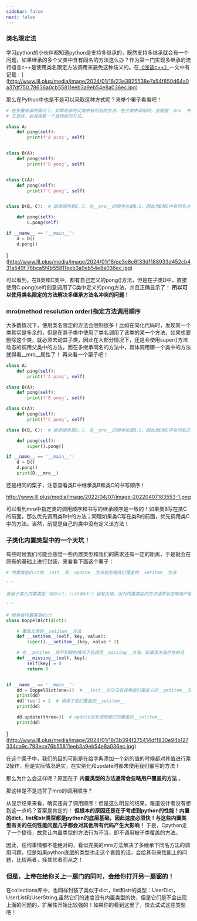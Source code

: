 ```yaml
---
sidebar: false
next: false
---
```

<BlogInfo/>






###  类名限定法

学习python的小伙伴都知道python是支持多继承的，既然支持多继承就会有一个问题，如果继承的多个父类中含有同名的方法这么办？作为第一门实现多继承的流行语言c++是使用类名限定方法调用来避免这种歧义的。在[《浅谈c++》](http://www.lll.plus/learningPlanet/386#
"《浅谈c++》")一文中有记载：](http://www.lll.plus/media/image/2024/01/18/23e3825538e7a54f850d64a0a37df750.78636a0cb55811eeb3a9eb54e8a036ec.jpg)

那么在Python中也是不是可以采取这种方式呢？来举个栗子看看吧！


```python
# 在多重继承的情况下，如果继承的父类中有同名的方法，在子类中调用时，会根据__mro__中的调用顺序
# 去查找，会调用第一个查找到的方法。

class A:
    def ping(self):
        print(f'A ping', self)


class B(A):
    def pong(self):
        print(f'B pong', self)


class C(A):
    def pong(self):
        print(f'C pong', self)


class D(B, C):  # 继承顺序是B，C，在__mro__的顺序也是B,C，因此当B和C中有同名方法时，优先调用B中的方法

    def pong(self):
        C.pong(self)

if __name__ == '__main__':
    d = D()
    d.pong()
```

](http://www.lll.plus/media/image/2024/01/18/ee3e8c6f33d1188933d452cb431a549f.78bca5f4b55811eeb3a9eb54e8a036ec.jpg)

可以看到，在B类和C类中，都有自己定义的pong()方法，但是在子类D中，直接使用C.pong(self)刻意调用了C类中定义的pong方法，并且正确显示了！
**所以可以使用类名限定的方法解决多继承方法名冲突的问题！**

### mro(method resolution order)指定方法调用顺序

大多数情况下，使用类名限定的方法会限制很多！比如在简化代码时，发现某一个类其实是多余的，但是在其子类中使用了类名调用了该类的某一个方法，如果想要删除这个类，就必须去动其子类，因此在大部分情况下，还是会使用super()方法动态的调用父类中的方法，而在多继承同名的方法中，具体调用哪一个类中的方法就得看__mro__属性了！
再来看一个栗子吧！


```python
class A:
    def ping(self):
        print(f'A ping', self)

class B(A):
    def pong(self):
        print(f'B pong', self)

class C(A):
    def pong(self):
        print(f'C pong', self)

class D(B, C):  # 继承顺序是B，C，在__mro__的顺序也是B,C，因此当B和C中有同名方法时，优先调用B中的方法

    def pong(self):
        super().pong()

if __name__ == '__main__':
    d = D()
    d.pong()
    print(D.__mro__)
```


还是相同的栗子，注意查看类D中继承类B和类C的书写顺序！

http://www.lll.plus/media/image/2022/04/07/image-20220407183553-1.png

可以看到mro中指定类的调用顺序和书写的继承顺序是一致的！如果类B写在类C的前面，那么优先调用类B中的方法；同理如果类C写在类B的前面，优先调用类C中的方法。当然，前提是自己的类中没有定义该方法！

### 子类化内置类型中的一个天坑！

有些时候我们可能会感觉一些内置类型和我们的需求还有一定的距离，于是就会在原有的基础上进行封装，来看看下面这个栗子：


```python
# 内置类型dict的__init__和__update__方法会忽略我们覆盖的__setitem__方法

'''

直接子类化内置类型（如dict，list和str）容易出错，因为内置类型的方法通常会忽略用户覆盖的方法。

'''

# 继承自内置类型dict
class DoppelDict(dict):

    # 覆盖父类的__setitem__方法
    def __setitem__(self, key, value):
        super().__setitem__(key, value * 2)

    # 在__getitem__找不到键的情况下会调用__missing__方法，如果该方法存在的话
    def __missing__(self, key):
        self[key] = 0
        return 0


if __name__ == '__main__':
    dd = DoppelDict(one=1)  # __init__方法没有调用我们重定义的__getitem__方法
    print(dd)
    dd['two'] = 2  # 调用了我们覆盖的__setitem__
    print(dd)

    dd.update(three=3)  # update没有调用我们的覆盖的__setitem__
    print(dd)

```

](http://www.lll.plus/media/image/2024/01/18/3b394f275414df1930e94b127334ca9c.793ece76b55811eeb3a9eb54e8a036ec.jpg)

 在这个栗子中，我们的目的可能是在给字典添加一个新的值的时候都对其值进行乘2操作，但是实际情况确实，在实例化和update时都未使用我们覆写的方法！

那么为什么会这样呢？原因在于 **内置类型的方法通常会忽略用户覆盖的方法** 。

那这样是不是违背了mro的调用顺序？

从显示结果来看，确实违背了调用顺序！但是这么明显的结果，难道设计者没有想到这一点吗？答案是肯定的！
**但根本的原因还是在于考虑到python的性能！内置的dict，list和str类型都是python的底层基础，因此速度必须快！与这些内置类型有关的任何性能问题几乎都会对其他所有代码产生大影响！**
于是，Cpython走了一个捷径，故意让内置类型的方法行为不当，即不调用被子类覆盖的方法。

因此，任何事情都不能绝对的，看似完美的mro方法解决了多继承下同名方法的调用问题，但是如果python底层的类型也走这个套路的话，会给其带来性能上的问题，比较两者，择其优者而从之！


### 但是，上帝在给你关上一扇门的同时，会给你打开另一扇窗的！

在collections库中，也同样封装了类似于dict，list和str的类型：UserDict，UserList和UserString,虽然它们的速度没有内置类型的快，但是它们是不会出现上面的问题的，扩展性开始比较强的！如果你的看到这里了，快去试试这些类型吧！









<ActionBox />
        
<style>#top-box {margin-top:0.5rem!important;}</style>